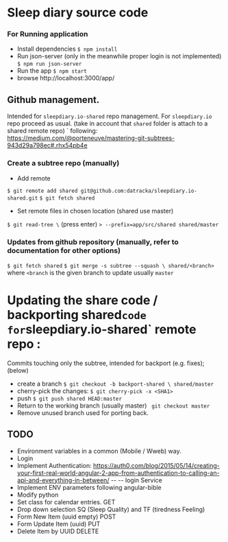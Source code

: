 # Sleep diary source code

### For Running application 

- Install dependencies 
  `$ npm install`
- Run json-server (only in the meanwhile proper login is not implemented)
  `$ npm run json-server`
- Run the app
  `$ npm start`
- 
  browse http://localhost:3000/app/
  
## Github management. 

  
Intended for `sleepdiary.io-shared` repo management. For `sleepdiary.io` repo proceed as usual. 
(take in account that `shared` folder is attach to a shared remote repo) `
following: https://medium.com/@porteneuve/mastering-git-subtrees-943d29a798ec#.rhx54pb4e

### Create a subtree repo (manually)

- Add remote 

`$ git remote add shared git@github.com:datracka/sleepdiary.io-shared.git`
`$ git fetch shared`

- Set remote files in chosen location (shared use master)

`$ git read-tree \` (press enter)
`> --prefix=app/src/shared shared/master` 

### Updates from github repository (manually, refer to documentation for other options)

`$ git fetch shared`
`$ git merge -s subtree --squash \ shared/<branch>` where `<branch` is the given branch to update
usually `master`

# Updating the share code / backporting shared` code for `sleepdiary.io-shared` remote repo :
Commits touching only the subtree, intended for backport (e.g. fixes); (below)

- create a branch `$ git checkout -b backport-shared \ shared/master`
- cherry-pick the changes: `$ git cherry-pick -x <SHA1>`
- push `$ git push shared HEAD:master`
- Return to the working branch (usually master) ` git checkout master`
- Remove unused branch used for porting back.
  
 
  
## TODO 

- Environment variables in a common (Mobile / Wweb) way.
- Login
- Implement Authentication: https://auth0.com/blog/2015/05/14/creating-your-first-real-world-angular-2-app-from-authentication-to-calling-an-api-and-everything-in-between/
-- 
-- login Service
- Implement ENV parameters following angular-bible
- Modify python
- Set class for calendar entries. GET 
- Drop down selection SQ (Sleep Quality) and TF (tiredness Feeling)
- Form New Item (uuid empty) POST 
- Form Update Item (uuid) PUT
- Delete Item by UUID DELETE


